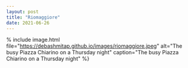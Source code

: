 ```yaml
---
layout: post
title: "Riomaggiore"
date: 2021-06-26
---
```



% 
include image.html 
file="https://debashmitap.github.io/images/riomaggiore.jpeg" 
alt="The busy Piazza Chiarino on a Thursday night" 
caption="The busy Piazza Chiarino on a Thursday night" 
%}
